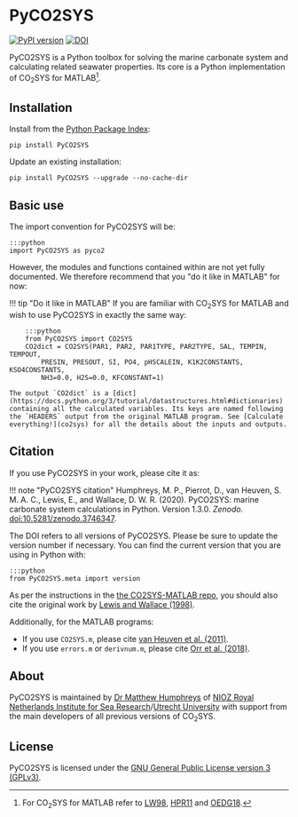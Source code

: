 # PyCO2SYS

[![PyPI version](https://badge.fury.io/py/PyCO2SYS.svg)](https://badge.fury.io/py/PyCO2SYS) [![DOI](https://zenodo.org/badge/237243120.svg)](https://zenodo.org/badge/latestdoi/237243120)

PyCO2SYS is a Python toolbox for solving the marine carbonate system and calculating related seawater properties. Its core is a Python implementation of CO<sub>2</sub>SYS for MATLAB[^1].

## Installation

Install from the [Python Package Index](https://pypi.org/project/PyCO2SYS/):

    pip install PyCO2SYS

Update an existing installation:

    pip install PyCO2SYS --upgrade --no-cache-dir

## Basic use

The import convention for PyCO2SYS will be:

    :::python
    import PyCO2SYS as pyco2

However, the modules and functions contained within are not yet fully documented. We therefore recommend that you "do it like in MATLAB" for now:

!!! tip "Do it like in MATLAB"
    If you are familiar with CO<sub>2</sub>SYS for MATLAB and wish to use PyCO2SYS in exactly the same way:

        :::python
        from PyCO2SYS import CO2SYS
        CO2dict = CO2SYS(PAR1, PAR2, PAR1TYPE, PAR2TYPE, SAL, TEMPIN, TEMPOUT,
            PRESIN, PRESOUT, SI, PO4, pHSCALEIN, K1K2CONSTANTS, KSO4CONSTANTS,
            NH3=0.0, H2S=0.0, KFCONSTANT=1)

    The output `CO2dict` is a [dict](https://docs.python.org/3/tutorial/datastructures.html#dictionaries) containing all the calculated variables. Its keys are named following the `HEADERS` output from the original MATLAB program. See [Calculate everything!](co2sys) for all the details about the inputs and outputs.

## Citation

If you use PyCO2SYS in your work, please cite it as:

!!! note "PyCO2SYS citation"
    Humphreys, M. P., Pierrot, D., van Heuven, S. M. A. C., Lewis, E., and Wallace, D. W. R. (2020). PyCO2SYS: marine carbonate system calculations in Python. Version 1.3.0. *Zenodo.* [doi:10.5281/zenodo.3746347](http://doi.org/10.5281/zenodo.3746347).

The DOI refers to all versions of PyCO2SYS. Please be sure to update the version number if necessary. You can find the current version that you are using in Python with:

    :::python
    from PyCO2SYS.meta import version

As per the instructions in the [the CO2SYS-MATLAB repo](https://github.com/jamesorr/CO2SYS-MATLAB), you should also cite the original work by [Lewis and Wallace (1998)](refs/#l).

Additionally, for the MATLAB programs:

  * If you use `CO2SYS.m`, please cite [van Heuven et al. (2011)](refs/#h).
  * If you use `errors.m` or `derivnum.m`, please cite [Orr et al. (2018)](refs/#o).

## About

PyCO2SYS is maintained by [Dr Matthew Humphreys](https://mvdh.xyz/) of [NIOZ Royal Netherlands Institute for Sea Research](https://www.nioz.nl/en)/[Utrecht University](https://www.uu.nl/en) with support from the main developers of all previous versions of CO<sub>2</sub>SYS.

## License

PyCO2SYS is licensed under the [GNU General Public License version 3 (GPLv3)](https://www.gnu.org/licenses/gpl-3.0.en.html).

[^1]: For CO<sub>2</sub>SYS for MATLAB refer to [LW98](refs/#l), [HPR11](refs/#h) and [OEDG18](refs/#o).
